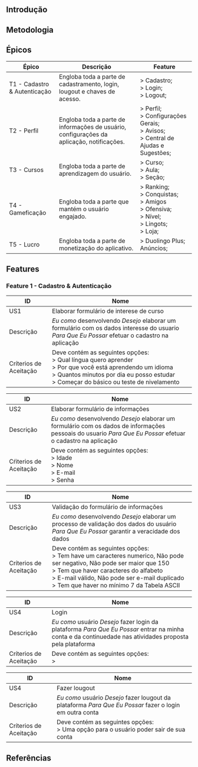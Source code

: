 ## Introdução

## Metodologia

## Épicos
| **Épico** | **Descrição** | **Feature** |
|------|------|------|
| T1 - Cadastro & Autenticação | Engloba toda a parte de cadastramento, login, lougout e chaves de acesso. | > Cadastro; </br> > Login; </br> > Logout; |
| T2 - Perfil | Engloba toda a parte de informações de usuário, configurações da aplicação, notificações. | > Perfil; </br> > Configurações Gerais; </br> > Avisos; </br> > Central de Ajudas e Sugestões;  |
| T3 - Cursos | Engloba toda a parte de aprendizagem do usuário. | > Curso; </br> > Aula; </br> > Seção; | 
| T4 - Gameficação | Engloba toda a parte que mantém o usuário engajado. | > Ranking; </br> > Conquistas; </br> > Amigos </br> > Ofensiva; </br> > Nível; </br> > Lingots; </br> > Loja; |
| T5 - Lucro | Engloba toda a parte de monetização do aplicativo. | > Duolingo Plus; </br> Anúncios; | 

## Features

### Feature 1 - Cadastro & Autenticação

| **ID** | **Nome** |
|--------|----------|
| US1 | Elaborar formulário de interese de curso |
| Descrição | _Eu como_ desenvolvendo _Desejo_ elaborar um formulário com os dados interesse do usuario _Para Que Eu Possar_ efetuar o cadastro na aplicação |
| Críterios de Aceitação| Deve contém as seguintes opções: </br> > Qual língua quero aprender </br> > Por que você está aprendendo um idioma </br> > Quantos minutos por dia eu posso estudar </br> > Começar do básico ou teste de nivelamento </br> |

| **ID** | **Nome** |
|--------|----------|
| US2 | Elaborar formulário de informações |
| Descrição | _Eu como_ desenvolvendo _Desejo_ elaborar um formulário com os dados de informações pessoais do usuario _Para Que Eu Possar_ efetuar o cadastro na aplicação |
| Cŕiterios de Aceitação| Deve contém as seguintes opções: </br> > Idade </br> > Nome </br> > E-mail </br> > Senha </br> |

| **ID** | **Nome** |
|--------|----------|
| US3 | Validação do formulário de informações |
| Descrição | _Eu como_ desenvolvendo _Desejo_ elaborar um processo de validação dos dados do usuário _Para Que Eu Possar_ garantir a veracidade dos dados |
| Críterios de Aceitação| Deve contém as seguintes opções: </br> > Tem have um caracteres numerico, Não pode ser negativo,  Não pode ser maior que 150 </br> > Tem que haver caracteres do alfabeto </br> > E-mail válido, Não pode ser e-mail duplicado </br> > Tem que haver no mínimo 7 da Tabela ASCII </br> |

| **ID** | **Nome** |
|--------|----------|
| US4 | Login |
| Descrição | _Eu como_ usuário _Desejo_ fazer login da plataforma _Para Que Eu Possar_ entrar na minha conta e da continuedade nas atividades proposta pela plataforma |
| Críterios de Aceitação| Deve contém as seguintes opções: </br> >  </br> |

| **ID** | **Nome** |
|--------|----------|
| US4 | Fazer lougout |
| Descrição | _Eu como_ usuário _Desejo_ fazer lougout da plataforma _Para Que Eu Possar_ fazer o login em outra conta  |
| Críterios de Aceitação| Deve contém as seguintes opções: </br> > Uma opção para o usuário poder sair de sua conta  </br> |

## Referências
